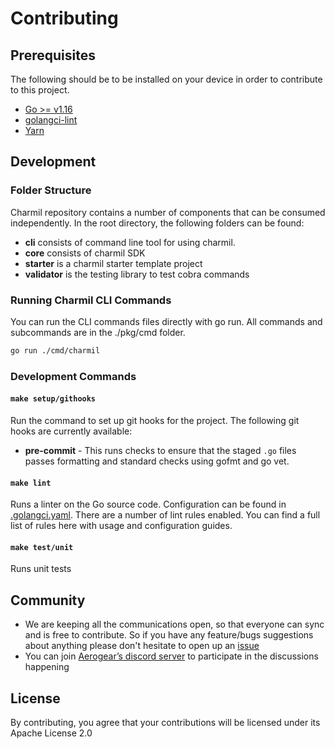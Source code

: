 # Contributing

## Prerequisites
The following should be to be installed on your device in order to contribute to this project.

- [Go >= v1.16](https://golang.org/dl)
- [golangci-lint](https://golangci-lint.run/)
- [Yarn](https://classic.yarnpkg.com/)

## Development

### Folder Structure
Charmil repository contains a number of components that can be consumed independently. In the root directory, the following folders can be found:

- **cli** consists of command line tool for using charmil.
- **core** consists of charmil SDK 
- **starter** is a charmil starter template project
- **validator** is the testing library to test cobra commands

### Running Charmil CLI Commands
You can run the CLI commands files directly with go run. All commands and subcommands are in the ./pkg/cmd folder.
```bash
go run ./cmd/charmil
```

### Development Commands

#### `make setup/githooks`
Run the command to set up git hooks for the project. The following git hooks are currently available:
- **pre-commit** - This runs checks to ensure that the staged `.go` files passes formatting and standard checks using gofmt and go vet.

#### `make lint`
Runs a linter on the Go source code. Configuration can be found in [.golangci.yaml](./.golangci.yaml). There are a number of lint rules enabled. You can find a full list of rules here with usage and configuration guides.

#### `make test/unit`
Runs unit tests

## Community
- We are keeping all the communications open, so that everyone can sync and is free to contribute. So if you have any feature/bugs suggestions about anything please don't hesitate to open up an [issue](https://github.com/aerogear/charmil/issues/new/choose)
- You can join [Aerogear’s discord server](https://discord.gg/hsDJUPkAWH) to participate in the discussions happening

## License
By contributing, you agree that your contributions will be licensed under its Apache License 2.0